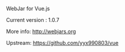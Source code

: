 WebJar for Vue.js

Current version : 1.0.7

More info: http://webjars.org

Upstream: https://github.com/yyx990803/vue
